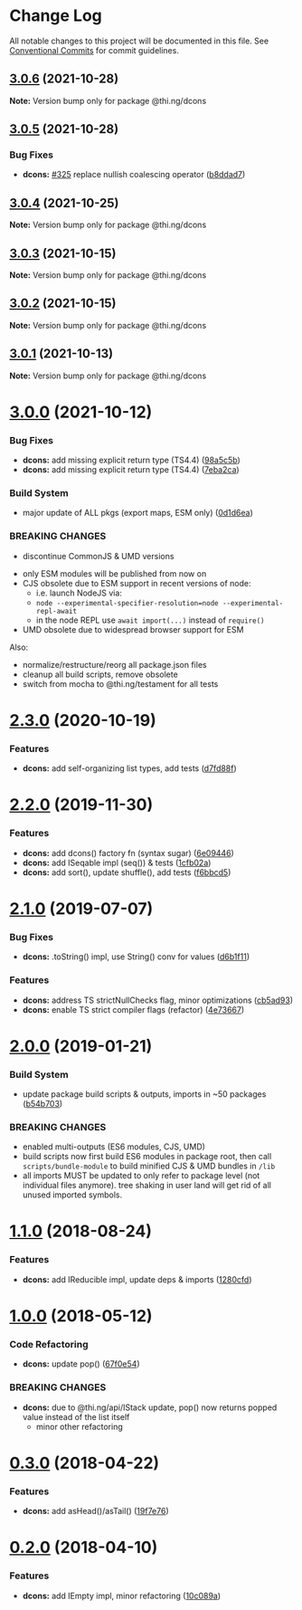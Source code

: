 # Change Log

All notable changes to this project will be documented in this file.
See [Conventional Commits](https://conventionalcommits.org) for commit guidelines.

## [3.0.6](https://github.com/thi-ng/umbrella/compare/@thi.ng/dcons@3.0.5...@thi.ng/dcons@3.0.6) (2021-10-28)

**Note:** Version bump only for package @thi.ng/dcons





## [3.0.5](https://github.com/thi-ng/umbrella/compare/@thi.ng/dcons@3.0.4...@thi.ng/dcons@3.0.5) (2021-10-28)


### Bug Fixes

* **dcons:** [#325](https://github.com/thi-ng/umbrella/issues/325) replace nullish coalescing operator ([b8ddad7](https://github.com/thi-ng/umbrella/commit/b8ddad7c8735e2f2e4be6f2ba4c7b03b86959631))





## [3.0.4](https://github.com/thi-ng/umbrella/compare/@thi.ng/dcons@3.0.3...@thi.ng/dcons@3.0.4) (2021-10-25)

**Note:** Version bump only for package @thi.ng/dcons





## [3.0.3](https://github.com/thi-ng/umbrella/compare/@thi.ng/dcons@3.0.2...@thi.ng/dcons@3.0.3) (2021-10-15)

**Note:** Version bump only for package @thi.ng/dcons





## [3.0.2](https://github.com/thi-ng/umbrella/compare/@thi.ng/dcons@3.0.1...@thi.ng/dcons@3.0.2) (2021-10-15)

**Note:** Version bump only for package @thi.ng/dcons





## [3.0.1](https://github.com/thi-ng/umbrella/compare/@thi.ng/dcons@3.0.0...@thi.ng/dcons@3.0.1) (2021-10-13)

**Note:** Version bump only for package @thi.ng/dcons





# [3.0.0](https://github.com/thi-ng/umbrella/compare/@thi.ng/dcons@2.3.34...@thi.ng/dcons@3.0.0) (2021-10-12)


### Bug Fixes

* **dcons:** add missing explicit return type (TS4.4) ([98a5c5b](https://github.com/thi-ng/umbrella/commit/98a5c5b10e5a2ff592e5c6a956ce4c85182f46f9))
* **dcons:** add missing explicit return type (TS4.4) ([7eba2ca](https://github.com/thi-ng/umbrella/commit/7eba2ca400653c389e335e257c389dce6ed889d1))


### Build System

* major update of ALL pkgs (export maps, ESM only) ([0d1d6ea](https://github.com/thi-ng/umbrella/commit/0d1d6ea9fab2a645d6c5f2bf2591459b939c09b6))


### BREAKING CHANGES

* discontinue CommonJS & UMD versions

- only ESM modules will be published from now on
- CJS obsolete due to ESM support in recent versions of node:
  - i.e. launch NodeJS via:
  - `node --experimental-specifier-resolution=node --experimental-repl-await`
  - in the node REPL use `await import(...)` instead of `require()`
- UMD obsolete due to widespread browser support for ESM

Also:
- normalize/restructure/reorg all package.json files
- cleanup all build scripts, remove obsolete
- switch from mocha to @thi.ng/testament for all tests






#  [2.3.0](https://github.com/thi-ng/umbrella/compare/@thi.ng/dcons@2.2.32...@thi.ng/dcons@2.3.0) (2020-10-19) 

###  Features 

- **dcons:** add self-organizing list types, add tests ([d7fd88f](https://github.com/thi-ng/umbrella/commit/d7fd88fe37d3fcc758c632395b2e354e3fbdbcae)) 

#  [2.2.0](https://github.com/thi-ng/umbrella/compare/@thi.ng/dcons@2.1.6...@thi.ng/dcons@2.2.0) (2019-11-30) 

###  Features 

- **dcons:** add dcons() factory fn (syntax sugar) ([6e09446](https://github.com/thi-ng/umbrella/commit/6e0944661d92effea2b117d09a5b24facd61fc42)) 
- **dcons:** add ISeqable impl (seq()) & tests ([1cfb02a](https://github.com/thi-ng/umbrella/commit/1cfb02a828db3670a745e7d4e30867614f594881)) 
- **dcons:** add sort(), update shuffle(), add tests ([f6bbcd5](https://github.com/thi-ng/umbrella/commit/f6bbcd57a04cf71389eb8045773275748ef0c50c)) 

#  [2.1.0](https://github.com/thi-ng/umbrella/compare/@thi.ng/dcons@2.0.19...@thi.ng/dcons@2.1.0) (2019-07-07) 

###  Bug Fixes 

- **dcons:** .toString() impl, use String() conv for values ([d6b1f11](https://github.com/thi-ng/umbrella/commit/d6b1f11)) 

###  Features 

- **dcons:** address TS strictNullChecks flag, minor optimizations ([cb5ad93](https://github.com/thi-ng/umbrella/commit/cb5ad93)) 
- **dcons:** enable TS strict compiler flags (refactor) ([4e73667](https://github.com/thi-ng/umbrella/commit/4e73667)) 

#  [2.0.0](https://github.com/thi-ng/umbrella/compare/@thi.ng/dcons@1.1.23...@thi.ng/dcons@2.0.0) (2019-01-21) 

###  Build System 

- update package build scripts & outputs, imports in ~50 packages ([b54b703](https://github.com/thi-ng/umbrella/commit/b54b703)) 

###  BREAKING CHANGES 

- enabled multi-outputs (ES6 modules, CJS, UMD) 
- build scripts now first build ES6 modules in package root, then call   `scripts/bundle-module` to build minified CJS & UMD bundles in `/lib` 
- all imports MUST be updated to only refer to package level   (not individual files anymore). tree shaking in user land will get rid of   all unused imported symbols. 

#  [1.1.0](https://github.com/thi-ng/umbrella/compare/@thi.ng/dcons@1.0.7...@thi.ng/dcons@1.1.0) (2018-08-24) 

###  Features 

- **dcons:** add IReducible impl, update deps & imports ([1280cfd](https://github.com/thi-ng/umbrella/commit/1280cfd)) 

#  [1.0.0](https://github.com/thi-ng/umbrella/compare/@thi.ng/dcons@0.3.6...@thi.ng/dcons@1.0.0) (2018-05-12) 

###  Code Refactoring 

- **dcons:** update pop() ([67f0e54](https://github.com/thi-ng/umbrella/commit/67f0e54)) 

###  BREAKING CHANGES 

- **dcons:** due to @thi.ng/api/IStack update, pop() now returns popped value instead of the list itself 
    - minor other refactoring 

#  [0.3.0](https://github.com/thi-ng/umbrella/compare/@thi.ng/dcons@0.2.0...@thi.ng/dcons@0.3.0) (2018-04-22) 

###  Features 

- **dcons:** add asHead()/asTail() ([19f7e76](https://github.com/thi-ng/umbrella/commit/19f7e76)) 

#  [0.2.0](https://github.com/thi-ng/umbrella/compare/@thi.ng/dcons@0.1.19...@thi.ng/dcons@0.2.0) (2018-04-10) 

###  Features 

- **dcons:** add IEmpty impl, minor refactoring ([10c089a](https://github.com/thi-ng/umbrella/commit/10c089a))
